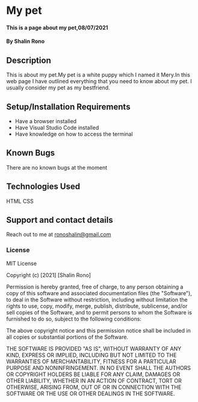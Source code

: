 # My pet
#### This is a page about my pet,08/07/2021
#### By **Shalin Rono**
## Description
This is about my pet.My pet is a white puppy which I named it Mery.In this web page I have outlined everything that you need to know about my pet.
I usually consider my pet as my bestfriend.
## Setup/Installation Requirements
* Have a browser installed
* Have Visual Studio Code installed
* Have knowledge on how to access the terminal 
## Known Bugs
There are no known bugs at the moment
## Technologies Used
 HTML
 CSS
## Support and contact details
Reach out to me at ronoshalin@gmail.com
### License
MIT License

Copyright (c) [2021] [Shalin Rono]

Permission is hereby granted, free of charge, to any person obtaining a copy
of this software and associated documentation files (the "Software"), to deal
in the Software without restriction, including without limitation the rights
to use, copy, modify, merge, publish, distribute, sublicense, and/or sell
copies of the Software, and to permit persons to whom the Software is
furnished to do so, subject to the following conditions:

The above copyright notice and this permission notice shall be included in all
copies or substantial portions of the Software.

THE SOFTWARE IS PROVIDED "AS IS", WITHOUT WARRANTY OF ANY KIND, EXPRESS OR
IMPLIED, INCLUDING BUT NOT LIMITED TO THE WARRANTIES OF MERCHANTABILITY,
FITNESS FOR A PARTICULAR PURPOSE AND NONINFRINGEMENT. IN NO EVENT SHALL THE
AUTHORS OR COPYRIGHT HOLDERS BE LIABLE FOR ANY CLAIM, DAMAGES OR OTHER
LIABILITY, WHETHER IN AN ACTION OF CONTRACT, TORT OR OTHERWISE, ARISING FROM,
OUT OF OR IN CONNECTION WITH THE SOFTWARE OR THE USE OR OTHER DEALINGS IN THE
SOFTWARE.
